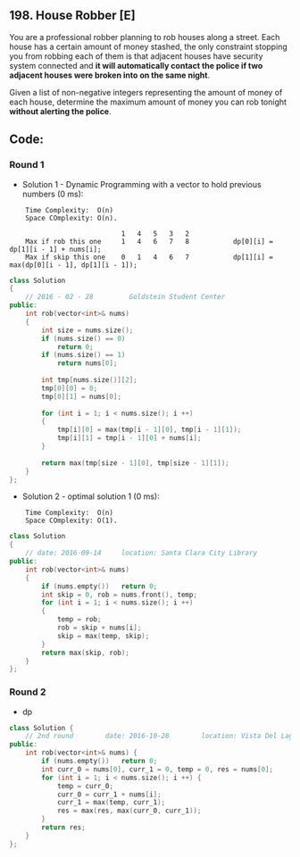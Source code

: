 ## 198. House Robber [E]
You are a professional robber planning to rob houses along a street. Each house has a certain amount of money stashed, the only constraint stopping you from robbing each of them is that adjacent houses have security system connected and **it will automatically contact the police if two adjacent houses were broken into on the same night**.   

Given a list of non-negative integers representing the amount of money of each house, determine the maximum amount of money you can rob tonight **without alerting the police**.   

## Code:
### Round 1
- Solution 1 - Dynamic Programming with a vector to hold previous numbers (0 ms):
```
    Time Complexity:  O(n)
    Space COmplexity: O(n).
    
                            1   4   5   3   2
    Max if rob this one     1   4   6   7   8           dp[0][i] = dp[1][i - 1] + nums[i];
    Max if skip this one    0   1   4   6   7           dp[1][i] = max(dp[0][i - 1], dp[1][i - 1]);
```
```c++
class Solution 
{
    // 2016 - 02 - 28         Goldstein Student Center
public:
    int rob(vector<int>& nums) 
    {
        int size = nums.size();
        if (nums.size() == 0)
            return 0;       
        if (nums.size() == 1)
            return nums[0];
            
        int tmp[nums.size()][2];
        tmp[0][0] = 0;
        tmp[0][1] = nums[0];
        
        for (int i = 1; i < nums.size(); i ++)
        {
            tmp[i][0] = max(tmp[i - 1][0], tmp[i - 1][1]);
            tmp[i][1] = tmp[i - 1][0] + nums[i];
        }
        
        return max(tmp[size - 1][0], tmp[size - 1][1]);
    }
};
```

- Solution 2 - optimal solution 1 (0 ms):
```
    Time Complexity:  O(n)
    Space COmplexity: O(1).
```
```c++
class Solution 
{
    // date: 2016-09-14     location: Santa Clara City Library
public:
    int rob(vector<int>& nums) 
    {
        if (nums.empty())   return 0;
        int skip = 0, rob = nums.front(), temp;
        for (int i = 1; i < nums.size(); i ++)
        {
            temp = rob;
            rob = skip + nums[i];
            skip = max(temp, skip);
        }
        return max(skip, rob);
    }
};
```

### Round 2
- dp
```c++
class Solution {
    // 2nd round        date: 2016-10-28        location: Vista Del Lago III 
public:
    int rob(vector<int>& nums) {
        if (nums.empty())   return 0;
        int curr_0 = nums[0], curr_1 = 0, temp = 0, res = nums[0];
        for (int i = 1; i < nums.size(); i ++) {
            temp = curr_0;
            curr_0 = curr_1 + nums[i];
            curr_1 = max(temp, curr_1);
            res = max(res, max(curr_0, curr_1));
        }
        return res;
    }
};
```
